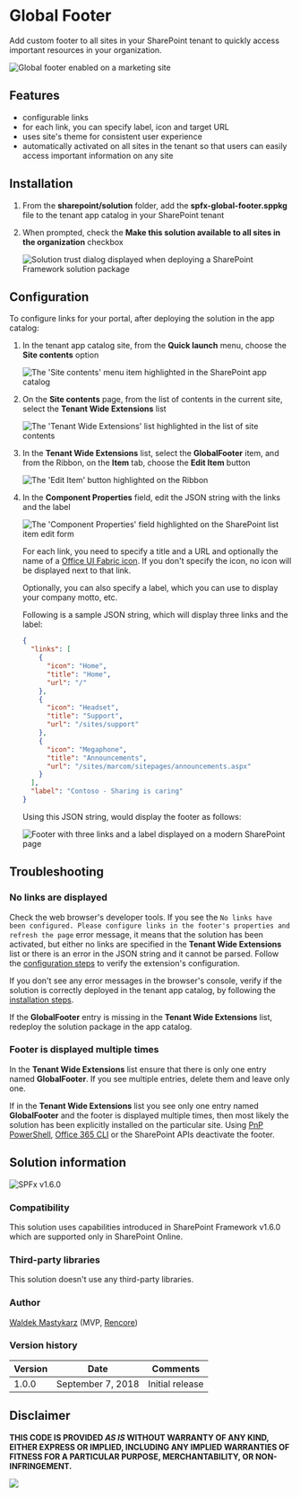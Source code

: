 # Global Footer

Add custom footer to all sites in your SharePoint tenant to quickly access important resources in your organization.

![Global footer enabled on a marketing site](./assets/global-footer-marketing.png)

## Features

- configurable links
- for each link, you can specify label, icon and target URL
- uses site's theme for consistent user experience
- automatically activated on all sites in the tenant so that users can easily access important information on any site

<a name="installation"></a>

## Installation

1. From the **sharepoint/solution** folder, add the **spfx-global-footer.sppkg** file to the tenant app catalog in your SharePoint tenant

2. When prompted, check the **Make this solution available to all sites in the organization** checkbox

    ![Solution trust dialog displayed when deploying a SharePoint Framework solution package](./assets/solution-trust-prompt.png)

<a name="configuration"></a>

## Configuration

To configure links for your portal, after deploying the solution in the app catalog:

1. In the tenant app catalog site, from the **Quick launch** menu, choose the **Site contents** option

    ![The 'Site contents' menu item highlighted in the SharePoint app catalog](./assets/app-catalog-site-contents-option.png)

2. On the **Site contents** page, from the list of contents in the current site, select the **Tenant Wide Extensions** list

    ![The 'Tenant Wide Extensions' list highlighted in the list of site contents](./assets/app-catalog-tenant-wide-extensions-option.png)

3. In the **Tenant Wide Extensions** list, select the **GlobalFooter** item, and from the Ribbon, on the **Item** tab, choose the **Edit Item** button

    ![The 'Edit Item' button highlighted on the Ribbon](./assets/tenant-wide-extensions-edit-button.png)

4. In the **Component Properties** field, edit the JSON string with the links and the label

    ![The 'Component Properties' field highlighted on the SharePoint list item edit form](./assets/tenant-wide-extension-edit-item.png)

    For each link, you need to specify a title and a URL and optionally the name of a [Office UI Fabric icon](https://developer.microsoft.com/en-us/fabric#/styles/icons). If you don't specify the icon, no icon will be displayed next to that link.

    Optionally, you can also specify a label, which you can use to display your company motto, etc.

    Following is a sample JSON string, which will display three links and the label:

    ```json
    {
      "links": [
        {
          "icon": "Home",
          "title": "Home",
          "url": "/"
        },
        {
          "icon": "Headset",
          "title": "Support",
          "url": "/sites/support"
        },
        {
          "icon": "Megaphone",
          "title": "Announcements",
          "url": "/sites/marcom/sitepages/announcements.aspx"
        }
      ],
      "label": "Contoso - Sharing is caring"
    }
    ```

    Using this JSON string, would display the footer as follows:

    ![Footer with three links and a label displayed on a modern SharePoint page](./assets/global-footer-marketing.png)

## Troubleshooting

### No links are displayed

Check the web browser's developer tools. If you see the `No links have been configured. Please configure links in the footer's properties and refresh the page` error message, it means that the solution has been activated, but either no links are specified in the **Tenant Wide Extensions** list or there is an error in the JSON string and it cannot be parsed. Follow the [configuration steps](#configuration) to verify the extension's configuration.

If you don't see any error messages in the browser's console, verify if the solution is correctly deployed in the tenant app catalog, by following the [installation steps](#installation).

If the **GlobalFooter** entry is missing in the **Tenant Wide Extensions** list, redeploy the solution package in the app catalog.

### Footer is displayed multiple times

In the **Tenant Wide Extensions** list ensure that there is only one entry named **GlobalFooter**. If you see multiple entries, delete them and leave only one.

If in the **Tenant Wide Extensions** list you see only one entry named **GlobalFooter** and the footer is displayed multiple times, then most likely the solution has been explicitly installed on the particular site. Using [PnP PowerShell](https://docs.microsoft.com/en-us/powershell/module/sharepoint-pnp/get-pnpcustomaction?view=sharepoint-ps), [Office 365 CLI](https://pnp.github.io/office365-cli/cmd/spo/customaction/customaction-list/) or the SharePoint APIs deactivate the footer.

## Solution information

![SPFx v1.6.0](https://img.shields.io/badge/SPFx-1.6.0-green.svg)

### Compatibility

This solution uses capabilities introduced in SharePoint Framework v1.6.0 which are supported only in SharePoint Online.

### Third-party libraries

This solution doesn't use any third-party libraries.

### Author

[Waldek Mastykarz](https://github.com/waldekmastykarz) (MVP, [Rencore](https://rencore.com))

### Version history

Version|Date|Comments
-------|----|--------
1.0.0|September 7, 2018|Initial release

## Disclaimer

**THIS CODE IS PROVIDED *AS IS* WITHOUT WARRANTY OF ANY KIND, EITHER EXPRESS OR IMPLIED, INCLUDING ANY IMPLIED WARRANTIES OF FITNESS FOR A PARTICULAR PURPOSE, MERCHANTABILITY, OR NON-INFRINGEMENT.**

![](https://telemetry.sharepointpnp.com/sp-dev-solutions/solutions/spfx-global-footer)